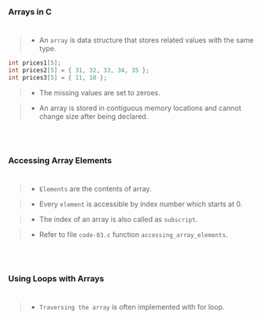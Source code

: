 ### Arrays in C
#

> - An `array` is data structure that stores related values with
    the same type.

```c
int prices1[5];
int prices2[5] = { 31, 32, 33, 34, 35 };
int prices3[5] = { 11, 10 };
```

> - The missing values are set to zeroes.

> - An array is stored in contiguous memory locations and cannot
    change size after being declared.

<br />
<br />



### Accessing Array Elements
#

> - `Elements` are the contents of array.

> - Every `element` is accessible by index number which starts at 0.

> - The index of an array is also called as `subscript`.

> - Refer to file `code-03.c` function `accessing_array_elements`.

<br />
<br />



### Using Loops with Arrays
#

> - `Traversing the array` is often implemented with for loop.
